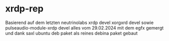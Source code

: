 # xrdp-rep

Basierend auf dem letzten neutrinolabs xrdp devel xorgxrd devel sowie pulseaudio-module-xrdp devel alles vom 29.02.2024
mit dem egfx gemergt und dank saxl ubuntu deb paket als reines debina paket gebaut